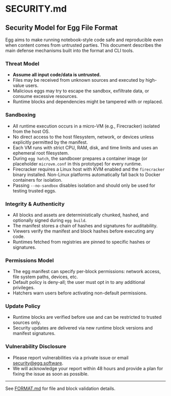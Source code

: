 # SECURITY.md

## Security Model for Egg File Format

Egg aims to make running notebook-style code safe and reproducible even when
content comes from untrusted parties. This document describes the main defense
mechanisms built into the format and CLI tools.

### Threat Model
- **Assume all input code/data is untrusted.**
- Files may be received from unknown sources and executed by high-value users.
- Malicious eggs may try to escape the sandbox, exfiltrate data, or consume
  excessive resources.
- Runtime blocks and dependencies might be tampered with or replaced.

### Sandboxing
- All runtime execution occurs in a micro-VM (e.g., Firecracker) isolated from
  the host OS.
- No direct access to the host filesystem, network, or devices unless explicitly
  permitted by the manifest.
- Each VM runs with strict CPU, RAM, disk, and time limits and uses an ephemeral
  root filesystem.
- During `egg hatch`, the sandboxer prepares a container image (or placeholder
  `microvm.conf` in this prototype) for every runtime.
- Firecracker requires a Linux host with KVM enabled and the `firecracker`
  binary installed. Non-Linux platforms automatically fall back to Docker
  containers for isolation.
- Passing `--no-sandbox` disables isolation and should only be used for testing
  trusted eggs.

### Integrity & Authenticity
- All blocks and assets are deterministically chunked, hashed, and optionally
  signed during `egg build`.
- The manifest stores a chain of hashes and signatures for auditability.
- Viewers verify the manifest and block hashes before executing any code.
- Runtimes fetched from registries are pinned to specific hashes or signatures.

### Permissions Model
- The egg manifest can specify per-block permissions: network access, file
  system paths, devices, etc.
- Default policy is deny-all; the user must opt in to any additional privileges.
- Hatchers warn users before activating non-default permissions.

### Update Policy
- Runtime blocks are verified before use and can be restricted to trusted
  sources only.
- Security updates are delivered via new runtime block versions and manifest
  signatures.

### Vulnerability Disclosure
- Please report vulnerabilities via a private issue or email
  [security@egg.software](mailto:security@egg.software).
- We will acknowledge your report within 48 hours and provide a plan for fixing
  the issue as soon as possible.

---

See [FORMAT.md](FORMAT.md) for file and block validation details.
